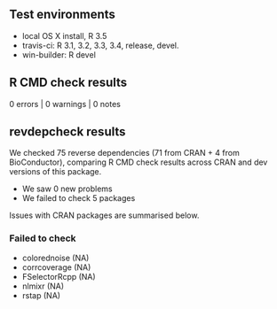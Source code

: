 ## Test environments
* local OS X install, R 3.5
* travis-ci: R 3.1, 3.2, 3.3, 3.4, release, devel.
* win-builder: R devel

## R CMD check results

0 errors | 0 warnings | 0 notes

## revdepcheck results

We checked 75 reverse dependencies (71 from CRAN + 4 from BioConductor), comparing R CMD check results across CRAN and dev versions of this package.

 * We saw 0 new problems
 * We failed to check 5 packages

Issues with CRAN packages are summarised below.

### Failed to check

* colorednoise  (NA)
* corrcoverage  (NA)
* FSelectorRcpp (NA)
* nlmixr        (NA)
* rstap         (NA)
